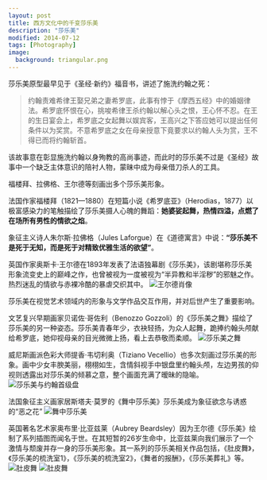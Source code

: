 ```yaml
---
layout: post
title: 西方文化中的千变莎乐美
description: "莎乐美"
modified: 2014-07-12
tags: [Photography]
image:
  background: triangular.png
---
```


莎乐美原型最早见于《圣经·新约》福音书，讲述了施洗约翰之死：

>约翰责难希律王娶兄弟之妻希罗底，此事有悖于《摩西五经》中的婚姻律法。希罗底怀恨在心，挑唆希律王杀约翰以解心头之恨，王心怀不忍。在王的生日宴会上，希罗底之女起舞以娱宾客，王高兴之下答应她可以提出任何条件以为奖赏。不意希罗底之女在母亲授意下竟要求以约翰人头为赏，王不得已而将约翰斩首。

该故事意在彰显施洗约翰以身殉教的高尚事迹，而此时的莎乐美不过是《圣经》故事中一个缺乏主体意识的陪衬人物，蒙昧中成为母亲借刀杀人的工具。

福楼拜、拉佛格、王尔德等刻画出多个莎乐美形象。

法国作家福楼拜（1821—1880）在短篇小说《希罗底亚》（Herodias，1877）以极富感染力的笔触描绘了莎乐美摄人心魄的舞蹈：**她婆娑起舞，热情四溢，点燃了在场所有男性的情欲之焰**。

象征主义诗人朱尔斯·拉佛格（Jules Laforgue）在《道德寓言》中说：**“莎乐美不是死于无知，而是死于对精致优雅生活的欲望”**。

英国作家奥斯卡·王尔德在1893年发表了法语独幕剧《莎乐美》，该剧堪称莎乐美形象流变史上的巅峰之作，也曾被视为一度被视为“半异教和半淫秽”的邪魅之作。热烈迷乱的情欲与赤裸冷酷的暴虐交织其中。
![王尔德肖像](http://sztqb.sznews.com/res/1/641/2010-11/04/C04/res01_attpic_brief.jpg "王尔德肖像")

莎乐美在视觉艺术领域内的形象与文学作品交互作用，并对后世产生了重要影响。

文艺复兴早期画家贝诺佐·哥佐利（Benozzo Gozzoli）的《莎乐美之舞》描绘了莎乐美的另一种姿态。莎乐美青春年少，衣袂轻扬，为众人起舞，跪捧约翰头颅献给希罗底，她仰视母亲的目光微微上扬，看上去恭敬而柔顺。
![莎乐美之舞](http://img.qkzz.net/images/m/zs/115185-1.jpg "莎乐美之舞")

威尼斯画派色彩大师提香·韦切利奥（Tiziano Vecellio）也多次刻画过莎乐美的形象。画中少女丰腴美丽，栩栩如生，含情斜视手中银盘里约翰头颅，左边男孩的仰视则透露出对莎乐美的倾慕之意，整个画面充满了暧昧的隐喻。
![莎乐美与约翰首级盘](http://img25.artxun.com/sdc/oldimg/3473/347341e36b4995fe7b10c2da37171cd0.jpg "莎乐美与约翰首级盘")

法国象征主义画家居斯塔夫·莫罗的《舞中莎乐美》莎乐美成为象征欲念与诱惑的“恶之花”
![舞中莎乐美](http://img1.cache.netease.com/catchpic/A/A3/A34B360D5096181E7C227C9EA08F58C5.jpg "舞中莎乐美")

英国著名艺术家奥布里·比亚兹莱（Aubrey Beardsley）因为王尔德《莎乐美》绘制了系列插图而闻名于世。在其短暂的26岁生命中，比亚兹莱向我们展示了一个激情与颓废并存一身的莎乐美形象。其一系列的莎乐美相关作品包括，《肚皮舞》，《莎乐美的梳洗室1》，《莎乐美的梳洗室2》，《舞者的报酬》，《莎乐美葬礼》等。
![肚皮舞](http://ww2.sinaimg.cn/mw600/778ffeefjw1dl44uphrx4j.jpg "肚皮舞")
![肚皮舞](http://bbscache.artron.net/forum/day_070627/20070627_723c0d48bfd0817c4bddedvpF6FGd4MO.jpg "肚皮舞")

